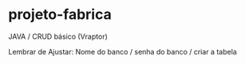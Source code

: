 # projeto-fabrica
JAVA / CRUD básico (Vraptor)

Lembrar de Ajustar: Nome do banco / senha do banco / criar a tabela
